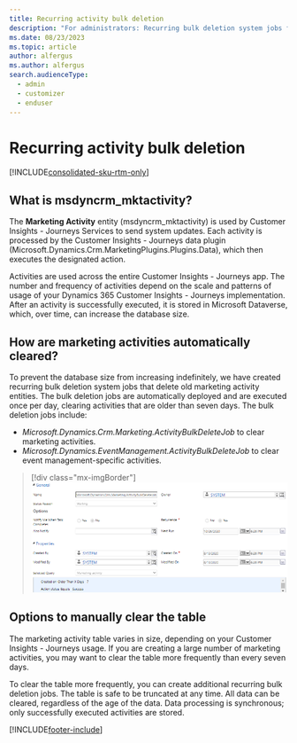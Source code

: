 ```yaml
---
title: Recurring activity bulk deletion
description: "For administrators: Recurring bulk deletion system jobs for Dynamics 365 Customer Insights - Journeys."
ms.date: 08/23/2023
ms.topic: article
author: alfergus
ms.author: alfergus
search.audienceType:
  - admin
  - customizer
  - enduser
---
```


# Recurring activity bulk deletion

[!INCLUDE[consolidated-sku-rtm-only](./includes/consolidated-sku-rtm-only.md)]

## What is msdyncrm_mktactivity?

The **Marketing Activity** entity (msdyncrm_mktactivity) is used by Customer Insights - Journeys Services to send system updates. Each activity is processed by the Customer Insights - Journeys data plugin (Microsoft.Dynamics.Crm.MarketingPlugins.Plugins.Data), which then executes the designated action.

Activities are used across the entire Customer Insights - Journeys app. The number and frequency of activities depend on the scale and patterns of usage of your Dynamics 365 Customer Insights - Journeys implementation. After an activity is successfully executed, it is stored in Microsoft Dataverse, which, over time, can increase the database size.

## How are marketing activities automatically cleared?

To prevent the database size from increasing indefinitely, we have created recurring bulk deletion system jobs that delete old marketing activity entities. The bulk deletion jobs are automatically deployed and are executed once per day, clearing activities that are older than seven days. The bulk deletion jobs include:

- *Microsoft.Dynamics.Crm.Marketing.ActivityBulkDeleteJob* to clear marketing activities.
- *Microsoft.Dynamics.EventManagement.ActivityBulkDeleteJob* to clear event management-specific activities.

> [!div class="mx-imgBorder"]
> ![Deployed bulk activity deletion job on a customer instance.](media/bulk-activity-deletion.png)

## Options to manually clear the table

The marketing activity table varies in size, depending on your Customer Insights - Journeys usage. If you are creating a large number of marketing activities, you may want to clear the table more frequently than every seven days.

To clear the table more frequently, you can create additional recurring bulk deletion jobs. The table is safe to be truncated at any time. All data can be cleared, regardless of the age of the data. Data processing is synchronous; only successfully executed activities are stored.

[!INCLUDE[footer-include](./includes/footer-banner.md)]
